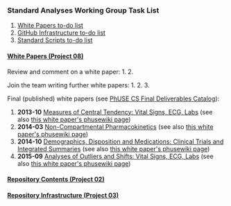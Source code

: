 ### Standard Analyses Working Group Task List
1. [White Papers to-do list](#white-papers-project-08)
2. [GitHub Infrastructure to-do list](#repository-infrastructure-project-03)
3. [Standard Scripts to-do list](#repository-contents-project-02)

#### [White Papers (Project 08)](http://www.phusewiki.org/wiki/index.php?title=WG5_Project_08)
Review and comment on a white paper:
1. 
2. 

Join the team writing further white papers:
1. 
2. 
3. 

Final (published) white papers (see [PhUSE CS Final Deliverables Catalog](http://www.phuse.eu/CSS-deliverables.aspx)):
1. **2013-10** [Measures of Central Tendency: Vital Signs, ECG, Labs](http://www.phusewiki.org/wiki/images/4/48/CSS_WhitePaper_CentralTendency_v1.0.pdf) (see also [this white paper's phusewiki page](http://www.phusewiki.org/wiki/index.php?title=SS_P08_Central_Tendency_White_Paper))
4. **2014-03** [Non-Compartmental Pharmacokinetics](http://www.phusewiki.org/wiki/images/e/ed/PhUSE_CSS_WhitePaper_PK_final_25March2014.pdf) (see also [this white paper's phusewiki page](http://www.phusewiki.org/wiki/index.php?title=SS_P08_PK_White_Paper))
5. **2014-10** [Demographics, Disposition and Medications: Clinical Trials and Integrated Summaries](http://www.phusewiki.org/wiki/images/c/c9/CSS_WhitePaper_DemoDispMed_v1.0.pdf) (see also [this white paper's phusewiki page](http://www.phusewiki.org/wiki/index.php?title=SS_P08_Demographics,_Disposition,_Medications_White_Paper))
2. **2015-09** [Analyses of Outliers and Shifts: Vital Signs, ECG, Labs](http://www.phusewiki.org/wiki/images/9/95/CS_WhitePaper_OutliersShifts_v1.0.pdf) (see also [this white paper's phusewiki page](http://www.phusewiki.org/wiki/index.php?title=SS_P08_Outliers/Shifts_White_Paper))

#### [Repository Contents (Project 02)](http://www.phusewiki.org/wiki/index.php?title=WG5_Project_02)

#### [Repository Infrastructure (Project 03)](http://www.phusewiki.org/wiki/index.php?title=WG5_Project_03)
